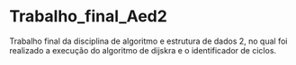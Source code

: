 # Trabalho_final_Aed2
Trabalho final da disciplina de algoritmo e estrutura de dados 2, no  qual foi realizado a execução do algoritmo de dijskra e o identificador de ciclos.

